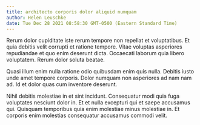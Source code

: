 ```yaml
---
title: architecto corporis dolor aliquid numquam
author: Helen Leuschke
date: Tue Dec 28 2021 08:58:30 GMT-0500 (Eastern Standard Time)
---
```

Rerum dolor cupiditate iste rerum tempore non repellat et voluptatibus. Et quia debitis velit corrupti et ratione tempore. Vitae voluptas asperiores repudiandae et quo enim deserunt dicta. Occaecati laborum quia libero voluptatem. Rerum dolor soluta beatae.

 Quasi illum enim nulla ratione odio quibusdam enim quis nulla. Debitis iusto unde amet tempore corporis. Dolor numquam non asperiores ad nam nam ad. Id et dolor quas cum inventore deserunt.

 Nihil debitis molestiae in et sint incidunt. Consequatur modi quia fuga voluptates nesciunt dolor in. Et et nulla excepturi qui et saepe accusamus qui. Quisquam temporibus quia enim molestiae minus molestiae in. Et corporis enim molestias consequatur accusamus commodi velit.